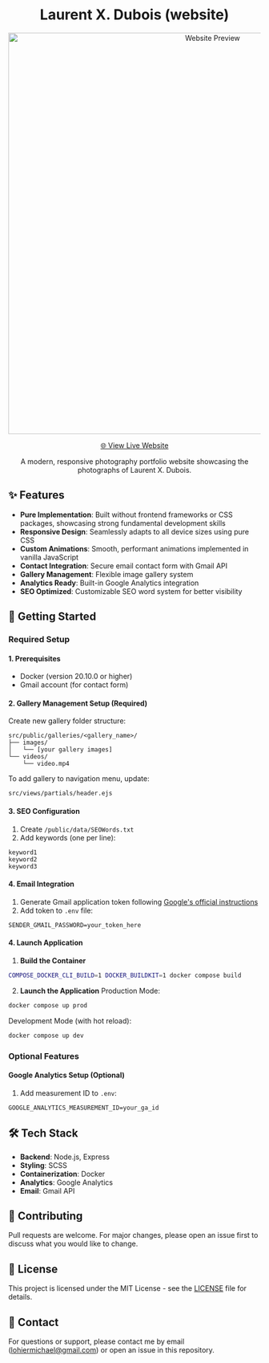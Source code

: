 <div align="center">

# Laurent X. Dubois (website)

<img
  src="public/gif/website-preview.gif"
  alt="Website Preview"
  width="800"
  style="max-width: 100%;">

[🌐 View Live Website](https://laurentxdubois.com)

A modern, responsive photography portfolio website showcasing the photographs
of Laurent X. Dubois.
</div>

## ✨ Features
- **Pure Implementation**: Built without frontend frameworks or CSS packages,
showcasing strong fundamental development skills
- **Responsive Design**: Seamlessly adapts to all device sizes using pure CSS
- **Custom Animations**: Smooth, performant animations implemented in vanilla
JavaScript
- **Contact Integration**: Secure email contact form with Gmail API
- **Gallery Management**: Flexible image gallery system
- **Analytics Ready**: Built-in Google Analytics integration
- **SEO Optimized**: Customizable SEO word system for better visibility

## 🚀 Getting Started

### Required Setup

#### 1. Prerequisites
- Docker (version 20.10.0 or higher)
- Gmail account (for contact form)

#### 2. Gallery Management Setup (Required)
Create new gallery folder structure:
```
src/public/galleries/<gallery_name>/
├── images/
│   └── [your gallery images]
└── videos/
    └── video.mp4
```

To add gallery to navigation menu, update:
```
src/views/partials/header.ejs
```


#### 3. SEO Configuration
1. Create `/public/data/SEOWords.txt`
2. Add keywords (one per line):
```
keyword1
keyword2
keyword3
```


#### 4. Email Integration
1. Generate Gmail application token following
   [Google's official instructions](https://support.google.com/accounts/answer/185833?hl=en)
2. Add token to `.env` file:
```env
SENDER_GMAIL_PASSWORD=your_token_here
```

#### 4. Launch Application
1. **Build the Container**
```bash
COMPOSE_DOCKER_CLI_BUILD=1 DOCKER_BUILDKIT=1 docker compose build
```

2. **Launch the Application**
Production Mode:
```bash
docker compose up prod
```
Development Mode (with hot reload):
```bash
docker compose up dev
```

### Optional Features

#### Google Analytics Setup (Optional)
1. Add measurement ID to `.env`:
```env
GOOGLE_ANALYTICS_MEASUREMENT_ID=your_ga_id
```

## 🛠️ Tech Stack
- **Backend**: Node.js, Express
- **Styling**: SCSS
- **Containerization**: Docker
- **Analytics**: Google Analytics
- **Email**: Gmail API

## 📝 Contributing
Pull requests are welcome. For major changes, please open an issue first to
discuss what you would like to change.

## 📄 License
This project is licensed under the MIT License - see the [LICENSE](LICENSE)
file for details.

## 🤝 Contact
For questions or support, please contact me by email (lohiermichael@gmail.com)
or open an issue in this repository.
